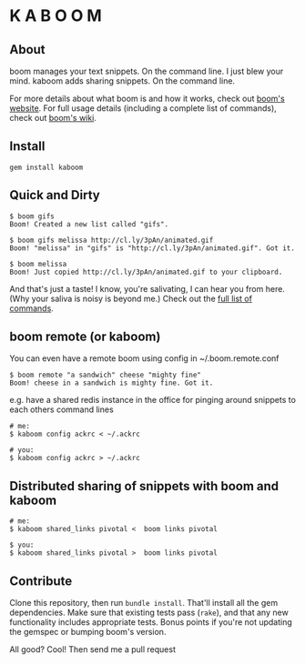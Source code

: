 # K A B O O M

## About

boom manages your text snippets. On the command line. I just blew your mind.
kaboom adds sharing snippets. On the command line.

For more details about what boom is and how it works, check out
[boom's website](http://holman.github.com/boom). For full usage details
(including a complete list of commands), check out
[boom's wiki](https://github.com/holman/boom/wiki).

## Install

    gem install kaboom

## Quick and Dirty

    $ boom gifs
    Boom! Created a new list called "gifs".

    $ boom gifs melissa http://cl.ly/3pAn/animated.gif
    Boom! "melissa" in "gifs" is "http://cl.ly/3pAn/animated.gif". Got it.

    $ boom melissa
    Boom! Just copied http://cl.ly/3pAn/animated.gif to your clipboard.

And that's just a taste! I know, you're salivating, I can hear you from here.
(Why your saliva is noisy is beyond me.) Check out the [full list of
commands](https://github.com/holman/boom/wiki/Commands).

## boom remote (or kaboom)
You can even have a remote boom using config in ~/.boom.remote.conf

    $ boom remote "a sandwich" cheese "mighty fine"
    Boom! cheese in a sandwich is mighty fine. Got it.

e.g. have a shared redis instance in the office for pinging around snippets to
each others command lines

    # me:
    $ kaboom config ackrc < ~/.ackrc

    # you:
    $ kaboom config ackrc > ~/.ackrc

## Distributed sharing of snippets with boom and kaboom
    # me:
    $ kaboom shared_links pivotal <  boom links pivotal

    $ you:
    $ kaboom shared_links pivotal >  boom links pivotal

## Contribute

Clone this repository, then run `bundle install`. That'll install all the gem
dependencies. Make sure that existing tests pass (`rake`), and that any new functionality
includes appropriate tests. Bonus points if you're not updating the gemspec or
bumping boom's version.

All good? Cool! Then send me a pull request
